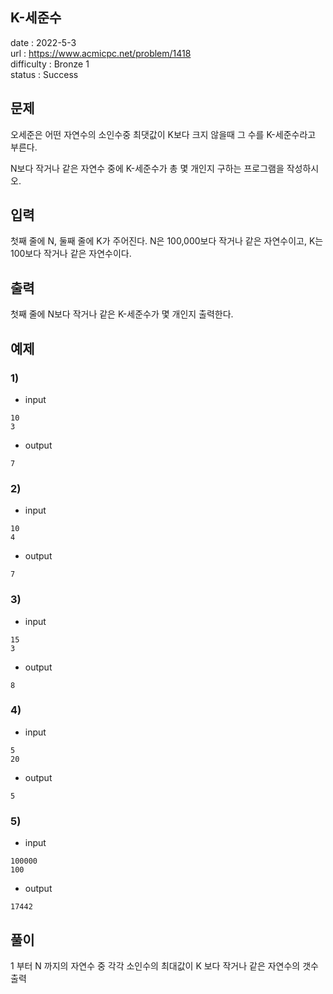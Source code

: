 K-세준수
---

date : 2022-5-3   
url : https://www.acmicpc.net/problem/1418   
difficulty : Bronze 1   
status : Success

문제
---
오세준은 어떤 자연수의 소인수중 최댓값이 K보다 크지 않을때 그 수를 K-세준수라고 부른다.

N보다 작거나 같은 자연수 중에 K-세준수가 총 몇 개인지 구하는 프로그램을 작성하시오.

입력
---
첫째 줄에 N, 둘째 줄에 K가 주어진다. N은 100,000보다 작거나 같은 자연수이고, K는 100보다 작거나 같은 자연수이다.

출력
---
첫째 줄에 N보다 작거나 같은 K-세준수가 몇 개인지 출력한다.

예제
--

### 1)
- input
```
10
3
```

- output
```
7
```

### 2)

- input
```
10
4
```

- output
```
7
```

### 3)

- input
```
15
3
```

- output
```
8
```

### 4)

- input
```
5
20
```

- output
```
5
```

### 5)

- input
```
100000
100
```

- output
```
17442
```
풀이
---
1 부터 N 까지의 자연수 중 각각 소인수의 최대값이 K 보다 작거나 같은 자연수의 갯수 출력
